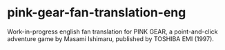 # pink-gear-fan-translation-eng
Work-in-progress english fan translation for PINK GEAR, a point-and-click adventure game by Masami Ishimaru, published by TOSHIBA EMI (1997).
